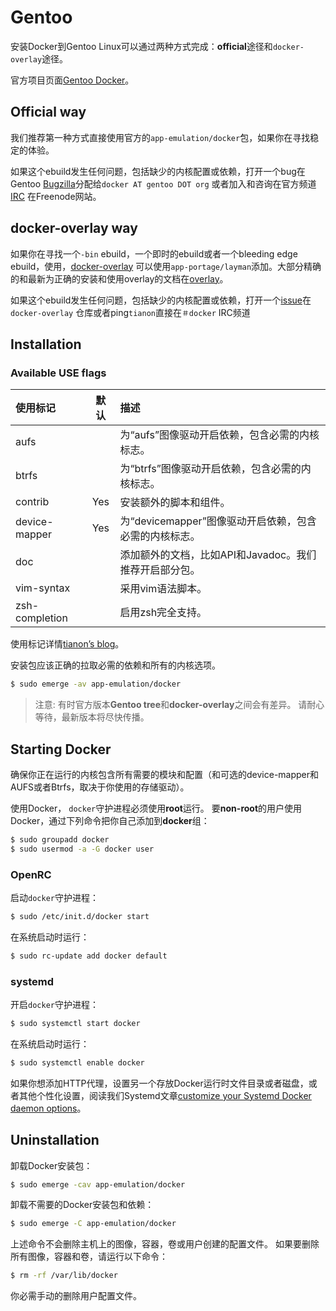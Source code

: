 # Gentoo[](https://docs.docker.com/engine/installation/linux/gentoolinux/#gentoo)

安装Docker到Gentoo Linux可以通过两种方式完成：**official**途径和`docker-overlay`途径。

官方项目页面[Gentoo Docker](https://wiki.gentoo.org/wiki/Project:Docker)。

## Official way[](https://docs.docker.com/engine/installation/linux/gentoolinux/#official-way)

我们推荐第一种方式直接使用官方的`app-emulation/docker`包，如果你在寻找稳定的体验。

如果这个ebuild发生任何问题，包括缺少的内核配置或依赖，打开一个bug在Gentoo [Bugzilla](https://bugs.gentoo.org/)分配给`docker AT gentoo DOT org` 或者加入和咨询在官方频道[IRC](http://webchat.freenode.net/?channels=%23gentoo-containers&uio=d4) 在Freenode网站。

## docker-overlay way[](https://docs.docker.com/engine/installation/linux/gentoolinux/#docker-overlay-way)

如果你在寻找一个`-bin` ebuild，一个即时的ebuild或者一个bleeding edge ebuild，使用，[docker-overlay](https://github.com/tianon/docker-overlay) 可以使用`app-portage/layman`添加。大部分精确的和最新为正确的安装和使用overlay的文档在[overlay](https://github.com/tianon/docker-overlay/blob/master/README.md#using-this-overlay)。

如果这个ebuild发生任何问题，包括缺少的内核配置或依赖，打开一个[issue](https://github.com/tianon/docker-overlay/issues)在`docker-overlay` 仓库或者ping`tianon`直接在`＃docker` IRC频道

## Installation[](https://docs.docker.com/engine/installation/linux/gentoolinux/#installation)

### Available USE flags[](https://docs.docker.com/engine/installation/linux/gentoolinux/#available-use-flags)

| 使用标记 | 默认 | 描述 |
| :-- | :-: | :-- |
| aufs |   | 为“aufs”图像驱动开启依赖，包含必需的内核标志。|
| btrfs |   | 为“btrfs”图像驱动开启依赖，包含必需的内核标志。|
| contrib | Yes | 安装额外的脚本和组件。 |
| device-mapper | Yes | 为“devicemapper”图像驱动开启依赖，包含必需的内核标志。 |
| doc |   | 添加额外的文档，比如API和Javadoc。我们推荐开启部分包。|
| vim-syntax |   |采用vim语法脚本。 |
| zsh-completion |   | 启用zsh完全支持。|

使用标记详情[tianon’s blog](https://tianon.github.io/post/2014/05/17/docker-on-gentoo.html)。

安装包应该正确的拉取必需的依赖和所有的内核选项。

```bash
$ sudo emerge -av app-emulation/docker
```

> 注意: 有时官方版本**Gentoo tree**和**docker-overlay**之间会有差异。
> 请耐心等待，最新版本将尽快传播。

## Starting Docker[](https://docs.docker.com/engine/installation/linux/gentoolinux/#starting-docker)

确保你正在运行的内核包含所有需要的模块和配置（和可选的device-mapper和AUFS或者Btrfs，取决于你使用的存储驱动）。

使用Docker， `docker`守护进程必须使用**root**运行。
要**non-root**的用户使用Docker，通过下列命令把你自己添加到**docker**组：

```bash
$ sudo groupadd docker
$ sudo usermod -a -G docker user
```

### OpenRC[](https://docs.docker.com/engine/installation/linux/gentoolinux/#openrc)

启动`docker`守护进程：

```bash
$ sudo /etc/init.d/docker start
```

在系统启动时运行：

```bash
$ sudo rc-update add docker default
```

### systemd[](https://docs.docker.com/engine/installation/linux/gentoolinux/#systemd)

开启`docker`守护进程：

```bash
$ sudo systemctl start docker
```

在系统启动时运行：

```bash
$ sudo systemctl enable docker
```

如果你想添加HTTP代理，设置另一个存放Docker运行时文件目录或者磁盘，或者其他个性化设置，阅读我们Systemd文章[customize your Systemd Docker daemon options](https://docs.docker.com/engine/admin/systemd/)。

## Uninstallation[](https://docs.docker.com/engine/installation/linux/gentoolinux/#uninstallation)

卸载Docker安装包：

```bash
$ sudo emerge -cav app-emulation/docker
```

卸载不需要的Docker安装包和依赖：

```bash
$ sudo emerge -C app-emulation/docker
```

上述命令不会删除主机上的图像，容器，卷或用户创建的配置文件。 如果要删除所有图像，容器和卷，请运行以下命令：

```bash
$ rm -rf /var/lib/docker
```

你必需手动的删除用户配置文件。
